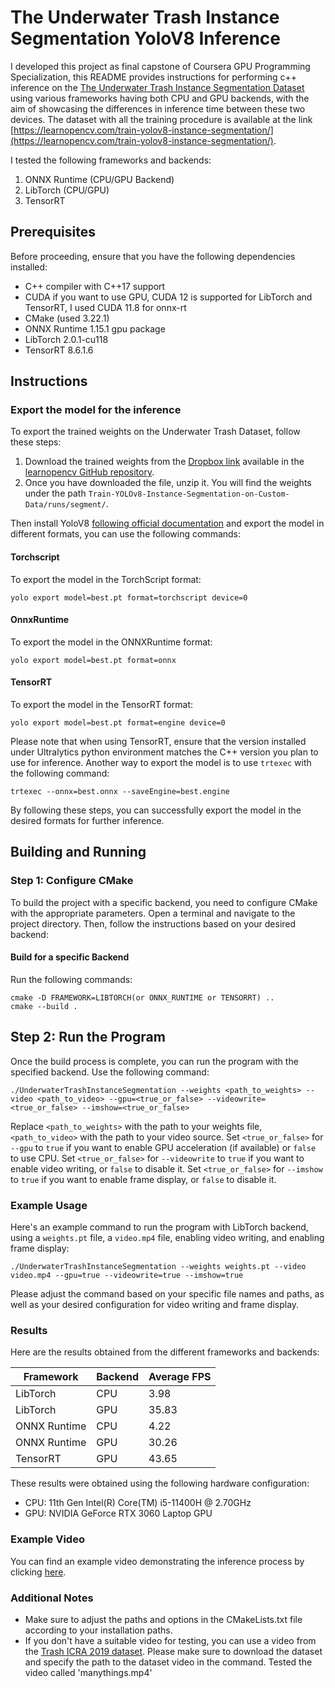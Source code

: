 # The Underwater Trash Instance Segmentation YoloV8 Inference
I developed this project as final capstone of Coursera GPU Programming Specialization, this README provides instructions for performing c++ inference on the [The Underwater Trash Instance Segmentation Dataset](https://conservancy.umn.edu/handle/11299/214865) using various frameworks having both CPU and GPU backends, with the aim of showcasing the differences in inference time between these two devices. The dataset with all the training procedure is available at the link [https://learnopencv.com/train-yolov8-instance-segmentation/](https://learnopencv.com/train-yolov8-instance-segmentation/).  

I tested the following frameworks and backends:

1. ONNX Runtime (CPU/GPU Backend)
3. LibTorch (CPU/GPU)
5. TensorRT

## Prerequisites

Before proceeding, ensure that you have the following dependencies installed:

- C++ compiler with C++17 support
- CUDA if you want to use GPU, CUDA 12 is supported for LibTorch and TensorRT, I used CUDA 11.8 for onnx-rt
- CMake (used 3.22.1)
- ONNX Runtime 1.15.1 gpu package
- LibTorch 2.0.1-cu118
- TensorRT 8.6.1.6

## Instructions

### Export the model for the inference

To export the trained weights on the Underwater Trash Dataset, follow these steps:

1. Download the trained weights from the [Dropbox link](https://www.dropbox.com/scl/fo/cjj6w4q3679w1n03211zr/h?dl=1&rlkey=z16lunmbuwsn98we968psulse) available in the [learnopencv GitHub repository](https://github.com/spmallick/learnopencv/tree/master/Train-YOLOv8-Instance-Segmentation-on-Custom-Data).
2. Once you have downloaded the file, unzip it. You will find the weights under the path `Train-YOLOv8-Instance-Segmentation-on-Custom-Data/runs/segment/`.

Then install YoloV8 [following official documentation](https://docs.ultralytics.com/quickstart/) and export the model in different formats, you can use the following commands:

#### Torchscript

To export the model in the TorchScript format:

```
yolo export model=best.pt format=torchscript device=0
```

#### OnnxRuntime

To export the model in the ONNXRuntime format:

```
yolo export model=best.pt format=onnx
```

#### TensorRT

To export the model in the TensorRT format:

```
yolo export model=best.pt format=engine device=0
```

Please note that when using TensorRT, ensure that the version installed under Ultralytics python environment matches the C++ version you plan to use for inference. Another way to export the model is to use `trtexec` with the following command:

```
trtexec --onnx=best.onnx --saveEngine=best.engine
```

By following these steps, you can successfully export the model in the desired formats for further inference.

## Building and Running 
### Step 1: Configure CMake

To build the project with a specific backend, you need to configure CMake with the appropriate parameters. Open a terminal and navigate to the project directory. Then, follow the instructions based on your desired backend:

#### Build for a specific Backend

Run the following commands:

```shell
cmake -D FRAMEWORK=LIBTORCH(or ONNX_RUNTIME or TENSORRT) ..
cmake --build .
```
## Step 2: Run the Program

Once the build process is complete, you can run the program with the specified backend. Use the following command:

```shell
./UnderwaterTrashInstanceSegmentation --weights <path_to_weights> --video <path_to_video> --gpu=<true_or_false> --videowrite=<true_or_false> --imshow=<true_or_false>
```

Replace `<path_to_weights>` with the path to your weights file, `<path_to_video>` with the path to your video source. Set `<true_or_false>` for `--gpu` to `true` if you want to enable GPU acceleration (if available) or `false` to use CPU. Set `<true_or_false>` for `--videowrite` to `true` if you want to enable video writing, or `false` to disable it. Set `<true_or_false>` for `--imshow` to `true` if you want to enable frame display, or `false` to disable it.

### Example Usage

Here's an example command to run the program with LibTorch backend, using a `weights.pt` file, a `video.mp4` file, enabling video writing, and enabling frame display:

```shell
./UnderwaterTrashInstanceSegmentation --weights weights.pt --video video.mp4 --gpu=true --videowrite=true --imshow=true
```

Please adjust the command based on your specific file names and paths, as well as your desired configuration for video writing and frame display.

### Results
Here are the results obtained from the different frameworks and backends:

| Framework      | Backend | Average FPS |
|----------------|---------|-------------|
| LibTorch       | CPU     | 3.98        |
| LibTorch       | GPU     | 35.83       |
| ONNX Runtime   | CPU     | 4.22        |
| ONNX Runtime   | GPU     | 30.26       |
| TensorRT       | GPU     | 43.65       |

These results were obtained using the following hardware configuration:

- CPU: 11th Gen Intel(R) Core(TM) i5-11400H @ 2.70GHz
- GPU: NVIDIA GeForce RTX 3060 Laptop GPU

### Example Video
You can find an example video demonstrating the inference process by clicking [here](data/processed_tensorrt.mp4).

### Additional Notes

- Make sure to adjust the paths and options in the CMakeLists.txt file according to your installation paths.
- If you don't have a suitable video for testing, you can use a video from the [Trash ICRA 2019 dataset](https://conservancy.umn.edu/handle/11299/214366). Please make sure to download the dataset and specify the path to the dataset video in the command. Tested the video called 'manythings.mp4'
